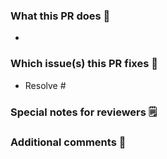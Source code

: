 <!--  Thanks for sending a pull request!-->

### What this PR does 📖

- 

### Which issue(s) this PR fixes 🔨

- Resolve #

<!--Add the ticket Github number such as #Resolve #001 to automatically link the PR to the issue-->

### Special notes for reviewers 🗒️

### Additional comments 🎤

